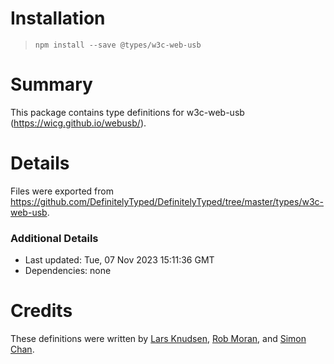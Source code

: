 # Installation
> `npm install --save @types/w3c-web-usb`

# Summary
This package contains type definitions for w3c-web-usb (https://wicg.github.io/webusb/).

# Details
Files were exported from https://github.com/DefinitelyTyped/DefinitelyTyped/tree/master/types/w3c-web-usb.

### Additional Details
 * Last updated: Tue, 07 Nov 2023 15:11:36 GMT
 * Dependencies: none

# Credits
These definitions were written by [Lars Knudsen](https://github.com/larsgk), [Rob Moran](https://github.com/thegecko), and [Simon Chan](https://github.com/yume-chan).

